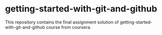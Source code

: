 # getting-started-with-git-and-github
This repository contains the final assignment solution of getting-started-with-git-and-github course from coursera.
